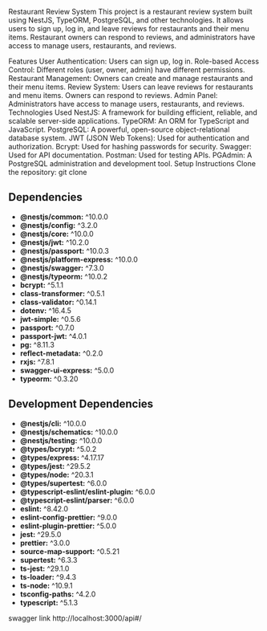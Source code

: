 
Restaurant Review System
This project is a restaurant review system built using NestJS, TypeORM, PostgreSQL, and other technologies. It allows users to sign up, log in, and leave reviews for restaurants and their menu items. Restaurant owners can respond to reviews, and administrators have access to manage users, restaurants, and reviews.

Features
User Authentication: Users can sign up, log in.
Role-based Access Control: Different roles (user, owner, admin) have different permissions.
Restaurant Management: Owners can create and manage restaurants and their menu items.
Review System: Users can leave reviews for restaurants and menu items. Owners can respond to reviews.
Admin Panel: Administrators have access to manage users, restaurants, and reviews.
Technologies Used
NestJS: A framework for building efficient, reliable, and scalable server-side applications.
TypeORM: An ORM for TypeScript and JavaScript.
PostgreSQL: A powerful, open-source object-relational database system.
JWT (JSON Web Tokens): Used for authentication and authorization.
Bcrypt: Used for hashing passwords for security.
Swagger: Used for API documentation.
Postman: Used for testing APIs.
PGAdmin: A PostgreSQL administration and development tool.
Setup Instructions
Clone the repository:
git clone <repository-url>

## Dependencies

- **@nestjs/common:** ^10.0.0
- **@nestjs/config:** ^3.2.0
- **@nestjs/core:** ^10.0.0
- **@nestjs/jwt:** ^10.2.0
- **@nestjs/passport:** ^10.0.3
- **@nestjs/platform-express:** ^10.0.0
- **@nestjs/swagger:** ^7.3.0
- **@nestjs/typeorm:** ^10.0.2
- **bcrypt:** ^5.1.1
- **class-transformer:** ^0.5.1
- **class-validator:** ^0.14.1
- **dotenv:** ^16.4.5
- **jwt-simple:** ^0.5.6
- **passport:** ^0.7.0
- **passport-jwt:** ^4.0.1
- **pg:** ^8.11.3
- **reflect-metadata:** ^0.2.0
- **rxjs:** ^7.8.1
- **swagger-ui-express:** ^5.0.0
- **typeorm:** ^0.3.20

## Development Dependencies

- **@nestjs/cli:** ^10.0.0
- **@nestjs/schematics:** ^10.0.0
- **@nestjs/testing:** ^10.0.0
- **@types/bcrypt:** ^5.0.2
- **@types/express:** ^4.17.17
- **@types/jest:** ^29.5.2
- **@types/node:** ^20.3.1
- **@types/supertest:** ^6.0.0
- **@typescript-eslint/eslint-plugin:** ^6.0.0
- **@typescript-eslint/parser:** ^6.0.0
- **eslint:** ^8.42.0
- **eslint-config-prettier:** ^9.0.0
- **eslint-plugin-prettier:** ^5.0.0
- **jest:** ^29.5.0
- **prettier:** ^3.0.0
- **source-map-support:** ^0.5.21
- **supertest:** ^6.3.3
- **ts-jest:** ^29.1.0
- **ts-loader:** ^9.4.3
- **ts-node:** ^10.9.1
- **tsconfig-paths:** ^4.2.0
- **typescript:** ^5.1.3

swagger link 
http://localhost:3000/api#/
